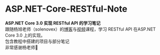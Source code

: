 # ASP.NET-Core-RESTful-Note

__ASP.NET Core 3.0 实现 RESTful API 的学习笔记__
<br>
跟随杨旭老师（solenovex）的[博客](https://www.cnblogs.com/cgzl/p/11814971.html)与[视频](https://www.bilibili.com/video/av77957694?from=search&seid=17664776753878261104)课程，学习 RESTful API 在ASP.NET Core 3.0 上的实现。
<br>
包含教程中搭建的项目与部分笔记
<br>
非常感谢杨老师🤞
<br>

